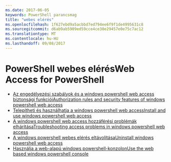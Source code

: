 ```yaml
---
ms.date: 2017-06-05
keywords: PowerShell parancsmag
title: "webes elérés"
ms.openlocfilehash: 1f627ebd9a5acbbd7ed794ee6f9f1de4995631c8
ms.sourcegitcommit: d6ab9ab5909ed59cce4ce30e29457e0e75c7ac12
ms.translationtype: MT
ms.contentlocale: hu-HU
ms.lasthandoff: 09/08/2017
---
```

# <a name="web-access-for-powershell"></a><span data-ttu-id="3deec-103">PowerShell webes elérés</span><span class="sxs-lookup"><span data-stu-id="3deec-103">Web Access for PowerShell</span></span>

- [<span data-ttu-id="3deec-104">Az engedélyezési szabályok és a windows powershell web access biztonsági funkciói</span><span class="sxs-lookup"><span data-stu-id="3deec-104">Authorization rules and security features of windows powershell web access</span></span>](web-access/authorization-rules-and-security-features-of-windows-powershell-web-access.md)
- [<span data-ttu-id="3deec-105">Telepítheti és használhatja a windows powershell web access</span><span class="sxs-lookup"><span data-stu-id="3deec-105">Install and use windows powershell web access</span></span>](web-access/install-and-use-windows-powershell-web-access.md)
- [<span data-ttu-id="3deec-106">A windows powershell web access hozzáférési problémák elhárítása</span><span class="sxs-lookup"><span data-stu-id="3deec-106">Troubleshooting access problems in windows powershell web access</span></span>](web-access/troubleshooting-access-problems-in-windows-powershell-web-access.md)
- [<span data-ttu-id="3deec-107">A windows powershell webes elérés eltávolítása</span><span class="sxs-lookup"><span data-stu-id="3deec-107">Uninstall windows powershell web access</span></span>](web-access/uninstall-windows-powershell-web-access.md)
- [<span data-ttu-id="3deec-108">Használja a web-alapú windows powershell-konzolon</span><span class="sxs-lookup"><span data-stu-id="3deec-108">Use the web based windows powershell console</span></span>](web-access/use-the-web-based-windows-powershell-console.md)


